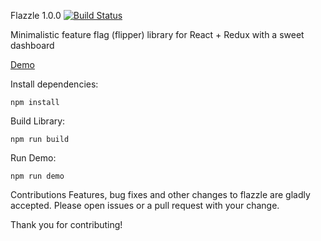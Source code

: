 Flazzle 1.0.0
[![Build Status](https://travis-ci.org/ohmyjersh/flazzle.svg?branch=master)](https://travis-ci.org/ohmyjersh/flazzle)

Minimalistic feature flag (flipper) library for React + Redux with a sweet dashboard

[Demo](https://ohmyjersh.github.io/flazzle/)

Install dependencies:
``` 
npm install
```
Build Library:
```
npm run build
```
Run Demo:
```
npm run demo
```

Contributions
Features, bug fixes and other changes to flazzle are gladly accepted. Please open issues or a pull request with your change.

Thank you for contributing!
